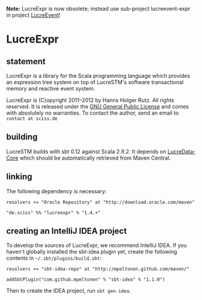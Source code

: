 __Note:__ LucreExpr is now obsolete; instead use sub-project lucreevent-expr in project [LucreEvent](https://github.com/Sciss/LucreEvent)!

# LucreExpr

## statement

LucreExpr is a library for the Scala programming language which provides an expression tree system on top of LucreSTM's software transactional memory and reactive event system.

LucreExpr is (C)opyright 2011&ndash;2012 by Hanns Holger Rutz. All rights reserved. It is released under the [GNU General Public License](https://raw.github.com/Sciss/LucreExpr/master/licenses/LucreExpr-License.txt) and comes with absolutely no warranties. To contact the author, send an email to `contact at sciss.de`

## building

LucreSTM builds with sbt 0.12 against Scala 2.9.2. It depends on [LucreData-Core](http:/github.com/Sciss/LucreData) which should be automatically retrieved from Maven Central.

## linking

The following dependency is necessary:

    resolvers += "Oracle Repository" at "http://download.oracle.com/maven"
    
    "de.sciss" %% "lucreexpr" % "1.4.+"

## creating an IntelliJ IDEA project

To develop the sources of LucreExpr, we recommend IntelliJ IDEA. If you haven't globally installed the sbt-idea plugin yet, create the following contents in `~/.sbt/plugins/build.sbt`:

    resolvers += "sbt-idea-repo" at "http://mpeltonen.github.com/maven/"

    addSbtPlugin("com.github.mpeltonen" % "sbt-idea" % "1.1.0")

Then to create the IDEA project, run `sbt gen-idea`.
